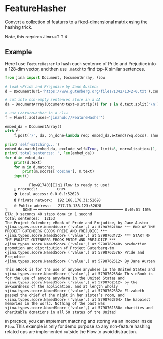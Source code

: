 # FeatureHasher

Convert a collection of features to a fixed-dimensional matrix using the hashing trick.

Note, this requires Jina>=2.2.4.

## Example

Here I use `FeatureHasher` to hash each sentence of Pride and Prejudice into a 128-dim vector, and 
then use `.match` to find top-K similar sentences.

```python
from jina import Document, DocumentArray, Flow

# load <Pride and Prejudice by Jane Austen>
d = Document(uri='https://www.gutenberg.org/files/1342/1342-0.txt').convert_uri_to_text()

# cut into non-empty sentences store in a DA
da = DocumentArray(Document(text=s.strip()) for s in d.text.split('\n') if s.strip())

# use FeatureHasher in a Flow
f = Flow().add(uses='jinahub://FeatureHasher')

embed_da = DocumentArray()
with f:
    f.post('/', da, on_done=lambda req: embed_da.extend(req.docs), show_progress=True)

print('self-matching...')
embed_da.match(embed_da, exclude_self=True, limit=5, normalization=(1, 0))
print('total sentences: ', len(embed_da))
for d in embed_da:
    print(d.text)
    for m in d.matches:
        print(m.scores['cosine'], m.text)
    input()
```

```text
           Flow@17400[I]:🎉 Flow is ready to use!
	🔗 Protocol: 		GRPC
	🏠 Local access:	0.0.0.0:52628
	🔒 Private network:	192.168.178.31:52628
	🌐 Public address:	217.70.138.123:52628
⠹       DONE ━╸━━━━━━━━━━━━━━━━━━━━━━━━━━━━━━━━━━━━━━━ 0:00:01 100% ETA: 0 seconds 40 steps done in 1 second
total sentences:  12153
﻿The Project Gutenberg eBook of Pride and Prejudice, by Jane Austen
<jina.types.score.NamedScore ('value',) at 5798762768> *** END OF THE PROJECT GUTENBERG EBOOK PRIDE AND PREJUDICE ***
<jina.types.score.NamedScore ('value',) at 5798763472> *** START OF THE PROJECT GUTENBERG EBOOK PRIDE AND PREJUDICE ***
<jina.types.score.NamedScore ('value',) at 5798762448> production, promotion and distribution of Project Gutenberg-tm
<jina.types.score.NamedScore ('value',) at 5798762576> Pride and Prejudice
<jina.types.score.NamedScore ('value',) at 5798762512> By Jane Austen

This eBook is for the use of anyone anywhere in the United States and
<jina.types.score.NamedScore ('value',) at 5798762384> This eBook is for the use of anyone anywhere in the United States and
<jina.types.score.NamedScore ('value',) at 5798762512> by the awkwardness of the application, and at length wholly
<jina.types.score.NamedScore ('value',) at 5798762832> Elizabeth passed the chief of the night in her sister’s room, and
<jina.types.score.NamedScore ('value',) at 5798762704> the happiest memories in the world. Nothing of the past was
<jina.types.score.NamedScore ('value',) at 5798761680> charities and charitable donations in all 50 states of the United
```

In practice, you can implement matching and storing via an indexer inside `Flow`. 
This example is only for demo purpose so any non-feature hashing related ops are implemented outside the Flow to avoid distraction.